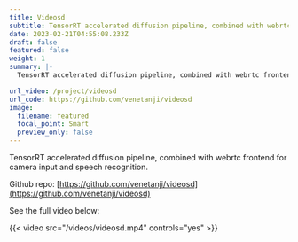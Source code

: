 ```yaml
---
title: Videosd
subtitle: TensorRT accelerated diffusion pipeline, combined with webrtc frontend for camera input and speech recognition.
date: 2023-02-21T04:55:08.233Z
draft: false
featured: false
weight: 1
summary: |-
  TensorRT accelerated diffusion pipeline, combined with webrtc frontend for camera input and speech recognition.

url_video: /project/videosd
url_code: https://github.com/venetanji/videosd
image:
  filename: featured
  focal_point: Smart
  preview_only: false
---
```

TensorRT accelerated diffusion pipeline, combined with webrtc frontend for camera input and speech recognition.

Github repo: [https://github.com/venetanji/videosd](https://github.com/venetanji/videosd)

See the full video below:

{{< video src="/videos/videosd.mp4" controls="yes" >}}